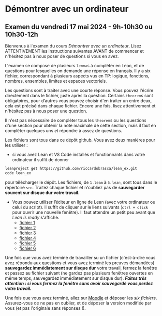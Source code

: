 # Démontrer avec un ordinateur
## Examen du vendredi 17 mai 2024 - 9h-10h30 ou 10h30-12h

Bienvenus à l'examen du cours *Démontrer avec un ordinateur*. Lisez ATTENTIVEMENT les instructions suivantes AVANT de commencer et n'hésitez pas à nous poser de questions si vous en avez.

L'examen se compose de plusieurs `lemma`s à compléter en Lean, et de questions pour lesquelles on demande une réponse en français. Il y a six fichier, correspondant à plusieurs aspects vus en TP: logique, fonctions, nombres, ensembles, limites et espaces vectoriels.

Les questions sont à traiter avec une courte réponse. Vous pouvez l'écrire directement dans le fichier, juste après la question. Certains `theorem`s sont obligatoires, pour d'autres vous pouvez choisir d'en traiter un entre deux, cela est précisé dans chaque fichier. Encore une fois, lisez attentivement et n'hésitez pas à nous poser une question.

Il n'est pas nécessaire de compléter tous les `theorem`s ou les questions d'une section pour obtenir la note maximale de cette section, mais il faut en compléter quelques uns *et* répondre à assez de questions.

Les fichiers sont tous dans ce dépôt github. Vous avez deux manières pour les utiliser :
* si vous avez Lean et VS Code installés et fonctionnants dans votre ordinateur il suffit de donner

```bash
leanproject get https://github.com/riccardobrasca/lean_ex.git
code lean_ex
```
pour télécharger le dépôt. Les fichiers, de `1.lean` à `6.lean`, sont tous dans le répertoire `src`. Traitez chaque fichier et n'oubliez pas de **sauvegarder souvent sur disque dur votre travail**.
* Vous pouvez utiliser l’éditeur en ligne de Lean (avec votre ordinateur ou celui du script). Il suffit de cliquer sur le liens suivants (`ctrl + click` pour ouvrir une nouvelle fenêtre). Il faut attendre un petit peu avant que *Lean is ready* s'affiche.
  * [fichier 1](https://leanprover-community.github.io/lean-web-editor/#url=https%3A%2F%2Fraw.githubusercontent.com%2Friccardobrasca%2Flean_ex%2Fmaster%2Fsrc%2F1.lean)
  * [fichier 2](https://leanprover-community.github.io/lean-web-editor/#url=https%3A%2F%2Fraw.githubusercontent.com%2Friccardobrasca%2Flean_ex%2Fmaster%2Fsrc%2F2.lean)
  * [fichier 3](https://leanprover-community.github.io/lean-web-editor/#url=https%3A%2F%2Fraw.githubusercontent.com%2Friccardobrasca%2Flean_ex%2Fmaster%2Fsrc%2F3.lean)
  * [fichier 4](https://leanprover-community.github.io/lean-web-editor/#url=https%3A%2F%2Fraw.githubusercontent.com%2Friccardobrasca%2Flean_ex%2Fmaster%2Fsrc%2F4.lean)
  * [fichier 5](https://leanprover-community.github.io/lean-web-editor/#url=https%3A%2F%2Fraw.githubusercontent.com%2Friccardobrasca%2Flean_ex%2Fmaster%2Fsrc%2F5.lean)
  * [fichier 6](https://leanprover-community.github.io/lean-web-editor/#url=https%3A%2F%2Fraw.githubusercontent.com%2Friccardobrasca%2Flean_ex%2Fmaster%2Fsrc%2F6.lean)

Une fois que vous avez terminé de travailler su un fichier (c'est-à-dire vous avez répondu aux questions et vous avez terminé les preuves démandées) **sauvegardez immédiatement sur disque dur** votre travail, fermez la fenêtre et passez au fichier suivant (ne gardez pas plusieurs fenêtres ouvertes en même temps, sauvegardez immédiatement sur disque dur). _**Faites très attention : si vous fermez la fenêtre sans avoir sauvegardé vous perdez votre travail.**_

Une fois que vous avez terminé, allez sur [Moodle](https://moodle.u-paris.fr/course/view.php?id=41914#section-2) et déposer les *six fichiers*. Assurez-vous de ne pas en oublier, et de déposer la version modifiée par vous (et pas l'originale sans réponses !).
